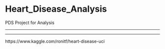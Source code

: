 # Heart_Disease_Analysis
PDS Project for Analysis
<hr>
<hr>
https://www.kaggle.com/ronitf/heart-disease-uci
